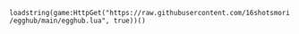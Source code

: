 `loadstring(game:HttpGet("https://raw.githubusercontent.com/16shotsmori/egghub/main/egghub.lua", true))()`
